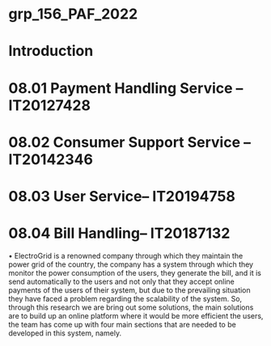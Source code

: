 # grp_156_PAF_2022
# Introduction

# 08.01 Payment Handling Service – IT20127428
# 08.02 Consumer Support Service – IT20142346
# 08.03 User Service– IT20194758
# 08.04 Bill Handling– IT20187132

•	ElectroGrid is a renowned company through which they maintain the power grid of the country, the company has a system through which they monitor the power consumption of the users, they generate the bill, and it is send automatically to the users and not only that they accept online payments of the users of their system, but due to the prevailing situation they have faced a problem regarding the scalability of the system. So, through this research we are bring out some solutions, the main solutions are to build up an online platform where it would be more efficient the users, the team has come up with four main sections that are needed to be developed in this system, namely.
